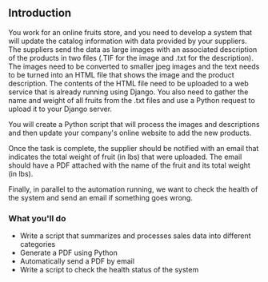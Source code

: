 ## Introduction
You work for an online fruits store, and you need to develop a system that will update the catalog information with data provided by your suppliers. 
The suppliers send the data as large images with an associated description of the products in two files (.TIF for the image and .txt for the description). 
The images need to be converted to smaller jpeg images and the text needs to be turned into an HTML file that shows the image and the product description. 
The contents of the HTML file need to be uploaded to a web service that is already running using Django. You also need to gather the name and weight of 
all fruits from the .txt files and use a Python request to upload it to your Django server.

You will create a Python script that will process the images and descriptions and then update your company's online website to add the new products.

Once the task is complete, the supplier should be notified with an email that indicates the total weight of fruit (in lbs) that were uploaded. The 
email should have a PDF attached with the name of the fruit and its total weight (in lbs).

Finally, in parallel to the automation running, we want to check the health of the system and send an email if something goes wrong.

### What you'll do
- Write a script that summarizes and processes sales data into different categories
- Generate a PDF using Python
- Automatically send a PDF by email
- Write a script to check the health status of the system

